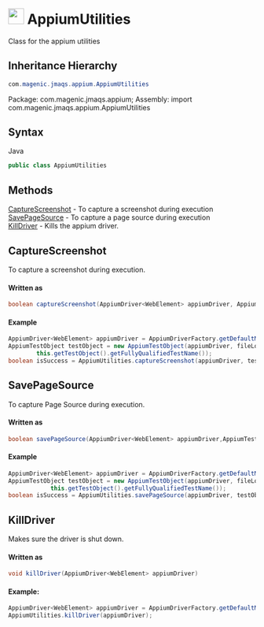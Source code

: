 # <img src="resources/maqslogo.ico" height="32" width="32"> AppiumUtilities
Class for the appium utilities

## Inheritance Hierarchy

```java
com.magenic.jmaqs.appium.AppiumUtilities
```
Package: com.magenic.jmaqs.appium;
Assembly: import com.magenic.jmaqs.appium.AppiumUtilities

## Syntax
Java
```java
public class AppiumUtilities
```

## Methods
[CaptureScreenshot](#CaptureScreenshot)  -  To capture a screenshot during execution  
[SavePageSource](#SavePageSource)        -  To capture a page source during execution  
[KillDriver](#KillDriver)                -  Kills the appium driver.  

## CaptureScreenshot
To capture a screenshot during execution.

#### Written as
```java
boolean captureScreenshot(AppiumDriver<WebElement> appiumDriver, AppiumTestObject testObject)
```
#### Example
```java
AppiumDriver<WebElement> appiumDriver = AppiumDriverFactory.getDefaultMobileDriver();
AppiumTestObject testObject = new AppiumTestObject(appiumDriver, fileLogger,
        this.getTestObject().getFullyQualifiedTestName());
boolean isSuccess = AppiumUtilities.captureScreenshot(appiumDriver, testObject);
```

## SavePageSource
To capture Page Source during execution.

#### Written as
```java
boolean savePageSource(AppiumDriver<WebElement> appiumDriver,AppiumTestObject testObject)
```
#### Example
```java
AppiumDriver<WebElement> appiumDriver = AppiumDriverFactory.getDefaultMobileDriver();
AppiumTestObject testObject = new AppiumTestObject(appiumDriver, fileLogger, 
            this.getTestObject().getFullyQualifiedTestName());
boolean isSuccess = AppiumUtilities.savePageSource(appiumDriver, testObject);
```

## KillDriver
Makes sure the driver is shut down.

#### Written as
```java
void killDriver(AppiumDriver<WebElement> appiumDriver)
```
#### Example:
```java
AppiumDriver<WebElement> appiumDriver = AppiumDriverFactory.getDefaultMobileDriver();
AppiumUtilities.killDriver(appiumDriver);
```